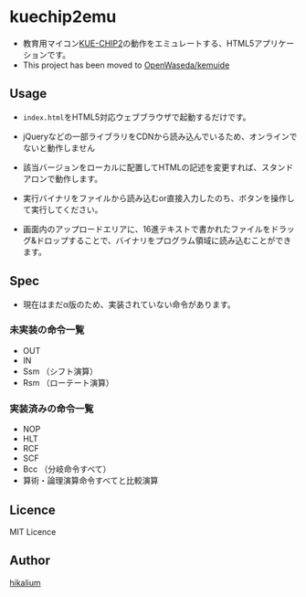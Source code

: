 kuechip2emu
====
- 教育用マイコン[KUE-CHIP2](http://www.metsa.astem.or.jp/kue2/kue-chip2/)の動作をエミュレートする、HTML5アプリケーションです。
- This project has been moved to [OpenWaseda/kemuide](https://github.com/OpenWaseda/kemuide)

## Usage

 - `index.html`をHTML5対応ウェブブラウザで起動するだけです。
  - jQueryなどの一部ライブラリをCDNから読み込んでいるため、オンラインでないと動作しません
  - 該当バージョンをローカルに配置してHTMLの記述を変更すれば、スタンドアロンで動作します。
  
  
 - 実行バイナリをファイルから読み込むor直接入力したのち、ボタンを操作して実行してください。
  - 画面内のアップロードエリアに、16進テキストで書かれたファイルをドラッグ&ドロップすることで、バイナリをプログラム領域に読み込むことができます。

## Spec

- 現在はまだα版のため、実装されていない命令があります。

### 未実装の命令一覧
- OUT
- IN
- Ssm （シフト演算）
- Rsm （ローテート演算）

### 実装済みの命令一覧
- NOP
- HLT
- RCF
- SCF
- Bcc （分岐命令すべて）
- 算術・論理演算命令すべてと比較演算

## Licence

MIT Licence
## Author

[hikalium](https://github.com/hikalium)
